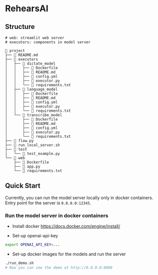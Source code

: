 # RehearsAI

## Structure
```
# web: streamlit web server
# executors: components in model server

🌳 project
├── 📄 README.md
├── 📁 executors
│   ├── 📁 dictate_model
│   │   ├── 📄 Dockerfile
│   │   ├── 📄 README.md
│   │   ├── 📄 config.yml
│   │   ├── 📄 executor.py
│   │   └── 📄 requirements.txt
│   ├── 📁 language_model
│   │   ├── 📄 Dockerfile
│   │   ├── 📄 README.md
│   │   ├── 📄 config.yml
│   │   ├── 📄 executor.py
│   │   └── 📄 requirements.txt
│   └── 📁 transcribe_model
│       ├── 📄 Dockerfile
│       ├── 📄 README.md
│       ├── 📄 config.yml
│       ├── 📄 executor.py
│       └── 📄 requirements.txt
├── 📄 flow.py
├── 📄 run_local_server.sh
├── 📁 test
│   └── 📄 test_example.py
└── 📁 web
    ├── 📄 Dockerfile
    ├── 📄 app.py
    └── 📄 requirements.txt
```

## Quick Start
Currently, you can run the model server locally only in docker containers.
Entry point for the server is `0.0.0.0:12345`.

### Run the model server in docker containers

- Install docker
https://docs.docker.com/engine/install/

- Set-up openai-api-key
```bash
export OPENAI_API_KEY=...
```

- Set-up docker images for the models and run the server
```bash
./run_demo.sh
# Now you can see the demo at http://0.0.0.0:8080
```
